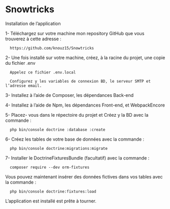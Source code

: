 # Snowtricks

Installation de l’application

1- Téléchargez sur votre machine mon repository GitHub que vous trouverez à cette adresse :

      https://github.com/knouz15/Snowtricks

2-  Une fois installé sur votre machine, créez, à la racine du projet, une copie du fichier .env

      Appelez ce fichier .env.local
      
      Configurez y les variables de connexion BD, le serveur SMTP et l’adresse email.

3- Installez à l’aide de Composer, les dépendances Back-end

4- Installez à l’aide de Npm, les dépendances Front-end, et WebpackEncore

5- Placez- vous dans le répectoire du projet et Créez y la BD avec la commande :

      php bin/console doctrine :database :create

6- Créez les tables de votre base de données avec la commande :

      php bin/console doctrine:migrations:migrate

7-  Installer le DoctrineFixturesBundle (facultatif) avec la commande :

      composer require --dev orm-fixtures
      
Vous pouvez maintenant insérer des données fictives dans vos tables avec la commande :

      php bin/console doctrine:fixtures:load 

L’application est installé est prête à tourner.

